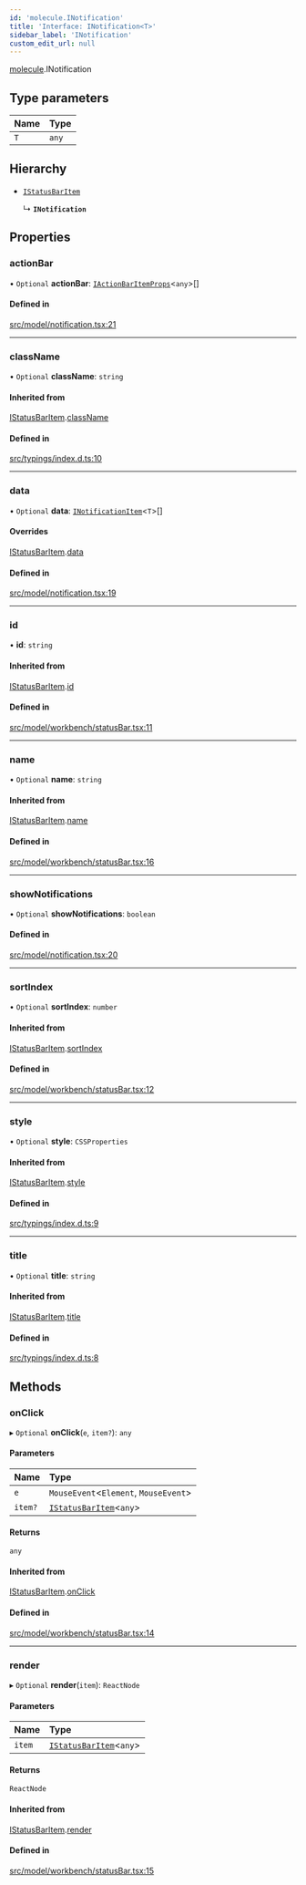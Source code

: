 ```yaml
---
id: 'molecule.INotification'
title: 'Interface: INotification<T>'
sidebar_label: 'INotification'
custom_edit_url: null
---
```


[molecule](../namespaces/molecule).INotification

## Type parameters

| Name | Type  |
| :--- | :---- |
| `T`  | `any` |

## Hierarchy

-   [`IStatusBarItem`](molecule.IStatusBarItem)

    ↳ **`INotification`**

## Properties

### actionBar

• `Optional` **actionBar**: [`IActionBarItemProps`](molecule.component.IActionBarItemProps)<`any`\>[]

#### Defined in

[src/model/notification.tsx:21](https://github.com/DTStack/molecule/blob/1b0aa04/src/model/notification.tsx#L21)

---

### className

• `Optional` **className**: `string`

#### Inherited from

[IStatusBarItem](molecule.IStatusBarItem).[className](molecule.IStatusBarItem#classname)

#### Defined in

[src/typings/index.d.ts:10](https://github.com/DTStack/molecule/blob/1b0aa04/src/typings/index.d.ts#L10)

---

### data

• `Optional` **data**: [`INotificationItem`](molecule.INotificationItem)<`T`\>[]

#### Overrides

[IStatusBarItem](molecule.IStatusBarItem).[data](molecule.IStatusBarItem#data)

#### Defined in

[src/model/notification.tsx:19](https://github.com/DTStack/molecule/blob/1b0aa04/src/model/notification.tsx#L19)

---

### id

• **id**: `string`

#### Inherited from

[IStatusBarItem](molecule.IStatusBarItem).[id](molecule.IStatusBarItem#id)

#### Defined in

[src/model/workbench/statusBar.tsx:11](https://github.com/DTStack/molecule/blob/1b0aa04/src/model/workbench/statusBar.tsx#L11)

---

### name

• `Optional` **name**: `string`

#### Inherited from

[IStatusBarItem](molecule.IStatusBarItem).[name](molecule.IStatusBarItem#name)

#### Defined in

[src/model/workbench/statusBar.tsx:16](https://github.com/DTStack/molecule/blob/1b0aa04/src/model/workbench/statusBar.tsx#L16)

---

### showNotifications

• `Optional` **showNotifications**: `boolean`

#### Defined in

[src/model/notification.tsx:20](https://github.com/DTStack/molecule/blob/1b0aa04/src/model/notification.tsx#L20)

---

### sortIndex

• `Optional` **sortIndex**: `number`

#### Inherited from

[IStatusBarItem](molecule.IStatusBarItem).[sortIndex](molecule.IStatusBarItem#sortindex)

#### Defined in

[src/model/workbench/statusBar.tsx:12](https://github.com/DTStack/molecule/blob/1b0aa04/src/model/workbench/statusBar.tsx#L12)

---

### style

• `Optional` **style**: `CSSProperties`

#### Inherited from

[IStatusBarItem](molecule.IStatusBarItem).[style](molecule.IStatusBarItem#style)

#### Defined in

[src/typings/index.d.ts:9](https://github.com/DTStack/molecule/blob/1b0aa04/src/typings/index.d.ts#L9)

---

### title

• `Optional` **title**: `string`

#### Inherited from

[IStatusBarItem](molecule.IStatusBarItem).[title](molecule.IStatusBarItem#title)

#### Defined in

[src/typings/index.d.ts:8](https://github.com/DTStack/molecule/blob/1b0aa04/src/typings/index.d.ts#L8)

## Methods

### onClick

▸ `Optional` **onClick**(`e`, `item?`): `any`

#### Parameters

| Name    | Type                                                |
| :------ | :-------------------------------------------------- |
| `e`     | `MouseEvent`<`Element`, `MouseEvent`\>              |
| `item?` | [`IStatusBarItem`](molecule.IStatusBarItem)<`any`\> |

#### Returns

`any`

#### Inherited from

[IStatusBarItem](molecule.IStatusBarItem).[onClick](molecule.IStatusBarItem#onclick)

#### Defined in

[src/model/workbench/statusBar.tsx:14](https://github.com/DTStack/molecule/blob/1b0aa04/src/model/workbench/statusBar.tsx#L14)

---

### render

▸ `Optional` **render**(`item`): `ReactNode`

#### Parameters

| Name   | Type                                                |
| :----- | :-------------------------------------------------- |
| `item` | [`IStatusBarItem`](molecule.IStatusBarItem)<`any`\> |

#### Returns

`ReactNode`

#### Inherited from

[IStatusBarItem](molecule.IStatusBarItem).[render](molecule.IStatusBarItem#render)

#### Defined in

[src/model/workbench/statusBar.tsx:15](https://github.com/DTStack/molecule/blob/1b0aa04/src/model/workbench/statusBar.tsx#L15)
